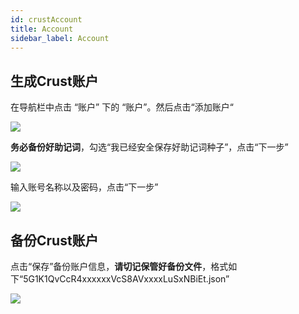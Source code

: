 ```yaml
---
id: crustAccount
title: Account
sidebar_label: Account
---
```


## 生成Crust账户

在导航栏中点击 “账户” 下的 “账户”。然后点击“添加账户“

![](https://crust-data.oss-cn-shanghai.aliyuncs.com/cloud_docImage/maxwell/cn/3.1/1.png) 

**务必备份好助记词**，勾选“我已经安全保存好助记词种子”，点击“下一步”

![](https://crust-data.oss-cn-shanghai.aliyuncs.com/cloud_docImage/maxwell/cn/3.1/2.png)

输入账号名称以及密码，点击“下一步”

![](https://crust-data.oss-cn-shanghai.aliyuncs.com/cloud_docImage/maxwell/cn/3.1/3.png)

## 备份Crust账户

点击“保存”备份账户信息，**请切记保管好备份文件**，格式如下“5G1K1QvCcR4xxxxxxVcS8AVxxxxLuSxNBiEt.json”

![](https://crust-data.oss-cn-shanghai.aliyuncs.com/cloud_docImage/maxwell/cn/3.1/3.1.3.png) 
